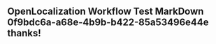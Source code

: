 <properties
ms.topic="hero-topic"
ms.test1="hero-topic"
ms.test2="test"/>

## OpenLocalization Workflow Test MarkDown 0f9bdc6a-a68e-4b9b-b422-85a53496e44e thanks!
